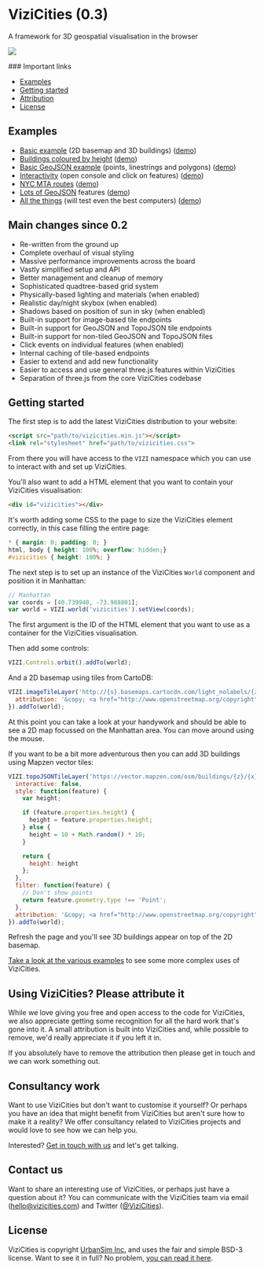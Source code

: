 # ViziCities (0.3)

A framework for 3D geospatial visualisation in the browser

![](https://cloud.githubusercontent.com/assets/22612/16195132/1c0b2176-36f0-11e6-853b-3e93c04c4b17.gif)


### Important links

* [Examples](#examples)
* [Getting started](#getting-started)
* [Attribution](#using-vizicities-please-attribute-it)
* [License](#license)


## Examples

* [Basic example](https://github.com/UDST/vizicities/tree/master/examples/basic) (2D basemap and 3D buildings) ([demo](http://vizicities.com/demos/basic/))
* [Buildings coloured by height](https://github.com/UDST/vizicities/tree/master/examples/colour-by-height) ([demo](http://vizicities.com/demos/colour-by-height))
* [Basic GeoJSON example](https://github.com/UDST/vizicities/tree/master/examples/geojson) (points, linestrings and polygons) ([demo](http://vizicities.com/demos/geojson))
* [Interactivity](https://github.com/UDST/vizicities/tree/master/examples/interactive) (open console and click on features) ([demo](http://vizicities.com/demos/interactive))
* [NYC MTA routes](https://github.com/UDST/vizicities/tree/master/examples/mta-routes) ([demo](http://vizicities.com/demos/mta-routes))
* [Lots of GeoJSON](https://github.com/UDST/vizicities/tree/master/examples/lots-of-features) features ([demo](http://vizicities.com/demos/lots-of-features))
* [All the things](https://github.com/UDST/vizicities/tree/master/examples/all-the-things) (will test even the best computers) ([demo](http://vizicities.com/demos/all-the-things))


## Main changes since 0.2

* Re-written from the ground up
* Complete overhaul of visual styling
* Massive performance improvements across the board
* Vastly simplified setup and API
* Better management and cleanup of memory
* Sophisticated quadtree-based grid system
* Physically-based lighting and materials (when enabled)
* Realistic day/night skybox (when enabled)
* Shadows based on position of sun in sky (when enabled)
* Built-in support for image-based tile endpoints
* Built-in support for GeoJSON and TopoJSON tile endpoints
* Built-in support for non-tiled GeoJSON and TopoJSON files
* Click events on individual features (when enabled)
* Internal caching of tile-based endpoints
* Easier to extend and add new functionality
* Easier to access and use general three.js features within ViziCities
* Separation of three.js from the core ViziCities codebase


## Getting started

The first step is to add the latest ViziCities distribution to your website:

```html
<script src="path/to/vizicities.min.js"></script>
<link rel="stylesheet" href="path/to/vizicities.css">
```

From there you will have access to the `VIZI` namespace which you can use to interact with and set up ViziCities.

You'll also want to add a HTML element that you want to contain your ViziCities visualisation:

```html
<div id="vizicities"></div>
```

It's worth adding some CSS to the page to size the ViziCities element correctly, in this case filling the entire page:

```css
* { margin: 0; padding: 0; }
html, body { height: 100%; overflow: hidden;}
#vizicities { height: 100%; }
```

The next step is to set up an instance of the ViziCities `World` component and position it in Manhattan:

```javascript
// Manhattan
var coords = [40.739940, -73.988801];
var world = VIZI.world('vizicities').setView(coords);
```

The first argument is the ID of the HTML element that you want to use as a container for the ViziCities visualisation.

Then add some controls:

```javascript
VIZI.Controls.orbit().addTo(world);
```

And a 2D basemap using tiles from CartoDB:

```javascript
VIZI.imageTileLayer('http://{s}.basemaps.cartocdn.com/light_nolabels/{z}/{x}/{y}.png', {
  attribution: '&copy; <a href="http://www.openstreetmap.org/copyright">OpenStreetMap</a> contributors, &copy; <a href="http://cartodb.com/attributions">CartoDB</a>'
}).addTo(world);
```

At this point you can take a look at your handywork and should be able to see a 2D map focussed on the Manhattan area. You can move around using the mouse.

If you want to be a bit more adventurous then you can add 3D buildings using Mapzen vector tiles:

```javascript
VIZI.topoJSONTileLayer('https://vector.mapzen.com/osm/buildings/{z}/{x}/{y}.topojson?api_key=vector-tiles-NT5Emiw', {
  interactive: false,
  style: function(feature) {
    var height;

    if (feature.properties.height) {
      height = feature.properties.height;
    } else {
      height = 10 + Math.random() * 10;
    }

    return {
      height: height
    };
  },
  filter: function(feature) {
    // Don't show points
    return feature.geometry.type !== 'Point';
  },
  attribution: '&copy; <a href="http://www.openstreetmap.org/copyright">OpenStreetMap</a> contributors, <a href="http://whosonfirst.mapzen.com#License">Who\'s On First</a>.'
}).addTo(world);
```

Refresh the page and you'll see 3D buildings appear on top of the 2D basemap.

[Take a look at the various examples](https://github.com/UDST/vizicities/tree/master/examples) to see some more complex uses of ViziCities.


## Using ViziCities? Please attribute it

While we love giving you free and open access to the code for ViziCities, we also appreciate getting some recognition for all the hard work that's gone into it. A small attribution is built into ViziCities and, while possible to remove, we'd really appreciate it if you left it in.

If you absolutely have to remove the attribution then please get in touch and we can work something out.


## Consultancy work

Want to use ViziCities but don't want to customise it yourself? Or perhaps you have an idea that might benefit from ViziCities but aren't sure how to make it a reality? We offer consultancy related to ViziCities projects and would love to see how we can help you.

Interested? [Get in touch with us](mailto:vizicities@urbansim.com) and let's get talking.


## Contact us

Want to share an interesting use of ViziCities, or perhaps just have a question about it? You can communicate with the ViziCities team via email ([hello@vizicities.com](mailto:vizicities@urbansim.com)) and Twitter ([@ViziCities](http://twitter.com/ViziCities)).


## License

ViziCities is copyright [UrbanSim Inc.](http://www.urbansim.com/) and uses the fair and simple BSD-3 license. Want to see it in full? No problem, [you can read it here](https://github.com/UDST/vizicities/blob/master/LICENSE).

